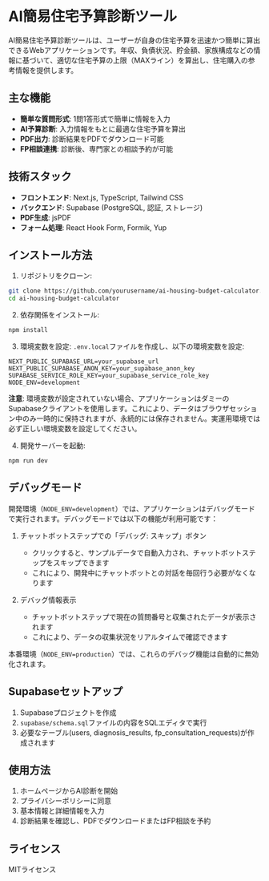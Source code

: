 # AI簡易住宅予算診断ツール

AI簡易住宅予算診断ツールは、ユーザーが自身の住宅予算を迅速かつ簡単に算出できるWebアプリケーションです。年収、負債状況、貯金額、家族構成などの情報に基づいて、適切な住宅予算の上限（MAXライン）を算出し、住宅購入の参考情報を提供します。

## 主な機能

- **簡単な質問形式**: 1問1答形式で簡単に情報を入力
- **AI予算診断**: 入力情報をもとに最適な住宅予算を算出
- **PDF出力**: 診断結果をPDFでダウンロード可能
- **FP相談連携**: 診断後、専門家との相談予約が可能

## 技術スタック

- **フロントエンド**: Next.js, TypeScript, Tailwind CSS
- **バックエンド**: Supabase (PostgreSQL, 認証, ストレージ)
- **PDF生成**: jsPDF
- **フォーム処理**: React Hook Form, Formik, Yup

## インストール方法

1. リポジトリをクローン:
```bash
git clone https://github.com/yourusername/ai-housing-budget-calculator.git
cd ai-housing-budget-calculator
```

2. 依存関係をインストール:
```bash
npm install
```

3. 環境変数を設定:
`.env.local`ファイルを作成し、以下の環境変数を設定:
```
NEXT_PUBLIC_SUPABASE_URL=your_supabase_url
NEXT_PUBLIC_SUPABASE_ANON_KEY=your_supabase_anon_key
SUPABASE_SERVICE_ROLE_KEY=your_supabase_service_role_key
NODE_ENV=development
```

**注意**: 環境変数が設定されていない場合、アプリケーションはダミーのSupabaseクライアントを使用します。これにより、データはブラウザセッション中のみ一時的に保持されますが、永続的には保存されません。実運用環境では必ず正しい環境変数を設定してください。

4. 開発サーバーを起動:
```bash
npm run dev
```

## デバッグモード

開発環境（`NODE_ENV=development`）では、アプリケーションはデバッグモードで実行されます。デバッグモードでは以下の機能が利用可能です：

1. チャットボットステップでの「デバッグ: スキップ」ボタン
   - クリックすると、サンプルデータで自動入力され、チャットボットステップをスキップできます
   - これにより、開発中にチャットボットとの対話を毎回行う必要がなくなります

2. デバッグ情報表示
   - チャットボットステップで現在の質問番号と収集されたデータが表示されます
   - これにより、データの収集状況をリアルタイムで確認できます

本番環境（`NODE_ENV=production`）では、これらのデバッグ機能は自動的に無効化されます。

## Supabaseセットアップ

1. Supabaseプロジェクトを作成
2. `supabase/schema.sql`ファイルの内容をSQLエディタで実行
3. 必要なテーブル(users, diagnosis_results, fp_consultation_requests)が作成されます

## 使用方法

1. ホームページからAI診断を開始
2. プライバシーポリシーに同意
3. 基本情報と詳細情報を入力
4. 診断結果を確認し、PDFでダウンロードまたはFP相談を予約

## ライセンス

MITライセンス
